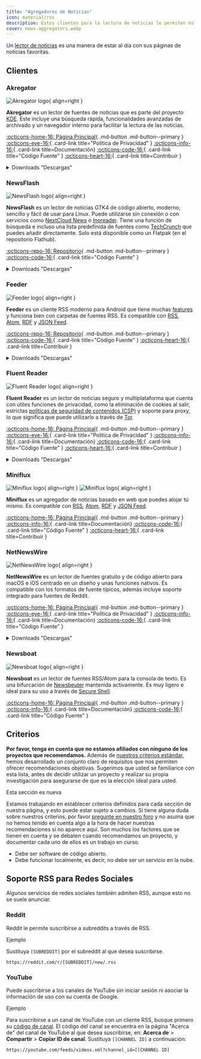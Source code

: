 ```yaml
---
title: "Agregadores de Noticias"
icon: material/rss
description: Estos clientes para la lectura de noticias le permiten estar al día con sus páginas de noticias favoritas, utilizando estándares de Internet como RSS.
cover: news-aggregators.webp
---
```


Un [lector de noticias](https://en.wikipedia.org/wiki/News_aggregator) es una manera de estar al día con sus páginas de noticias favoritas.

## Clientes

### Akregator

<div class="admonition recommendation" markdown>

![Akregator logo](assets/img/news-aggregators/akregator.svg){ align=right }

**Akregator** es un lector de fuentes de noticias que es parte del proyecto [KDE](https://kde.org). Este incluye una búsqueda rápida, funcionalidades avanzadas de archivado y un navegador interno para facilitar la lectura de las noticias.

[:octicons-home-16: Página Principal](https://apps.kde.org/akregator){ .md-button .md-button--primary }
[:octicons-eye-16:](https://kde.org/privacypolicy-apps){ .card-link title="Política de Privacidad" }
[:octicons-info-16:](https://docs.kde.org/?application=akregator){ .card-link title=Documentación}
[:octicons-code-16:](https://invent.kde.org/pim/akregator){ .card-link title="Código Fuente" }
[:octicons-heart-16:](https://kde.org/community/donations){ .card-link title=Contribuir }

<details class="downloads" markdown>
<summary>Downloads "Descargas"</summary>

- [:simple-flathub: Flathub](https://flathub.org/apps/details/org.kde.akregator)

</details>

</div>

### NewsFlash

<div class="admonition recommendation" markdown>

![NewsFlash logo](assets/img/news-aggregators/newsflash.png){ align=right }

**NewsFlash** es un lector de noticias GTK4 de código abierto, moderno, sencillo y fácil de usar para Linux. Puede utilizarse sin conexión o con servicios como [NextCloud News](https://apps.nextcloud.com/apps/news) o [Inoreader](https://inoreader.com). Tiene una función de búsqueda e incluso una lista predefinida de fuentes como [TechCrunch](https://techcrunch.com) que puedes añadir directamente. Solo está disponible como un Flatpak (en el repositorio Flathub).

[:octicons-repo-16: Repositorio](https://gitlab.com/news-flash/news_flash_gtk){ .md-button .md-button--primary }
[:octicons-code-16:](https://gitlab.com/news-flash/news_flash_gtk){ .card-link title="Código Fuente" }

<details class="downloads" markdown>
<summary>Downloads "Descargas"</summary>

- [:simple-flathub: Flathub](https://flathub.org/apps/io.gitlab.news_flash.NewsFlash)

</details>

</div>

### Feeder

<div class="admonition recommendation" markdown>

![Feeder logo](assets/img/news-aggregators/feeder.png){ align=right }

**Feeder** es un cliente RSS moderno para Android que tiene muchas [features](https://gitlab.com/spacecowboy/Feeder#features) y funciona bien con carpetas de fuentes RSS. Es compatible con [RSS](https://es.wikipedia.org/wiki/RSS), [Atom](https://es.wikipedia.org/wiki/Atom_(formato_de_redifusi%C3%B3n)), [RDF](https://es.wikipedia.org/wiki/RDF/XML) y [JSON Feed](https://en.wikipedia.org/wiki/JSON_Feed).

[:octicons-repo-16: Repositorio](https://github.com/spacecowboy/Feeder){ .md-button .md-button--primary }
[:octicons-code-16:](https://github.com/spacecowboy/Feeder){ .card-link title="Código Fuente" }
[:octicons-heart-16:](https://ko-fi.com/spacecowboy){ .card-link title=Contribuir }

<details class="downloads" markdown>
<summary>Downloads "Descargas"</summary>

- [:simple-googleplay: Google Play](https://play.google.com/store/apps/details?id=com.nononsenseapps.feeder.play)

</details>

</div>

### Fluent Reader

<div class="admonition recommendation" markdown>

![Fluent Reader logo](assets/img/news-aggregators/fluent-reader.svg){ align=right }

**Fluent Reader** es un lector de noticias seguro y multiplataforma que cuenta con útiles funciones de privacidad, como la eliminación de cookies al salir, estrictas [políticas de seguridad de contenidos (CSP)](https://en.wikipedia.org/wiki/Content_Security_Policy) y soporte para proxy, lo que significa que puede utilizarlo a través de [Tor](tor.md).

[:octicons-home-16: Página Principal](https://hyliu.me/fluent-reader){ .md-button .md-button--primary }
[:octicons-eye-16:](https://github.com/yang991178/fluent-reader/wiki/Privacy){ .card-link title="Política de Privacidad" }
[:octicons-info-16:](https://github.com/yang991178/fluent-reader/wiki){ .card-link title=Documentación}
[:octicons-code-16:](https://github.com/yang991178/fluent-reader){ .card-link title="Código Fuente" }
[:octicons-heart-16:](https://github.com/sponsors/yang991178){ .card-link title=Contribuir }

<details class="downloads" markdown>
<summary>Downloads "Descargas"</summary>

- [:simple-windows11: Windows](https://hyliu.me/fluent-reader)
- [:simple-appstore: App Store](https://apps.apple.com/app/id1520907427)

</details>

</div>

### Miniflux

<div class="admonition recommendation" markdown>

![Miniflux logo](assets/img/news-aggregators/miniflux.svg#only-light){ align=right }
![Miniflux logo](assets/img/news-aggregators/miniflux-dark.svg#only-dark){ align=right }

**Miniflux** es un agregador de noticias basado en web que puedes alojar tú mismo. Es compatible con [RSS](https://es.wikipedia.org/wiki/RSS), [Atom](https://es.wikipedia.org/wiki/Atom_(formato_de_redifusi%C3%B3n)), [RDF](https://es.wikipedia.org/wiki/RDF/XML) y [JSON Feed](https://en.wikipedia.org/wiki/JSON_Feed).

[:octicons-home-16: Página Principal](https://miniflux.app){ .md-button .md-button--primary }
[:octicons-info-16:](https://miniflux.app/docs/index.html){ .card-link title=Documentación}
[:octicons-code-16:](https://github.com/miniflux/v2){ .card-link title="Código Fuente" }
[:octicons-heart-16:](https://miniflux.app/#donations){ .card-link title=Contribuir }

</div>

### NetNewsWire

<div class="admonition recommendation" markdown>

![NetNewsWire logo](assets/img/news-aggregators/netnewswire.png){ align=right }

**NetNewsWire** es un lector de fuentes gratuito y de código abierto para macOS e iOS centrado en un diseño y unas funciones nativos. Es compatible con los formatos de fuente típicos, además incluye soporte integrado para fuentes de Reddit.

[:octicons-home-16: Página Principal](https://netnewswire.com){ .md-button .md-button--primary }
[:octicons-eye-16:](https://netnewswire.com/privacypolicy.html){ .card-link title="Política de Privacidad" }
[:octicons-info-16:](https://netnewswire.com/help){ .card-link title=Documentación}
[:octicons-code-16:](https://github.com/Ranchero-Software/NetNewsWire){ .card-link title="Código Fuente" }

<details class="downloads" markdown>
<summary>Downloads "Descargas"</summary>

- [:simple-appstore: App Store](https://apps.apple.com/app/id1480640210)
- [:simple-apple: macOS](https://netnewswire.com)

</details>

</div>

### Newsboat

<div class="admonition recommendation" markdown>

![Newsboat logo](assets/img/news-aggregators/newsboat.svg){ align=right }

**Newsboat** es un lector de fuentes RSS/Atom para la consola de texto. Es una bifurcación de [Newsbeuter](https://en.wikipedia.org/wiki/Newsbeuter) mantenida activamente. Es muy ligero e ideal para su uso a través de [Secure Shell](https://es.wikipedia.org/wiki/Secure_Shell).

[:octicons-home-16: Página Principal](https://newsboat.org){ .md-button .md-button--primary }
[:octicons-info-16:](https://newsboat.org/releases/2.27/docs/newsboat.html){ .card-link title=Documentación}
[:octicons-code-16:](https://github.com/newsboat/newsboat){ .card-link title="Código Fuente" }

</div>

## Criterios

**Por favor, tenga en cuenta que no estamos afiliados con ninguno de los proyectos que recomendamos.** Además de [nuestros criterios estándar](about/criteria.md), hemos desarrollado un conjunto claro de requisitos que nos permiten ofrecer recomendaciones objetivas. Sugerimos que usted se familiarice con esta lista, antes de decidir utilizar un proyecto y realizar su propia investigación para asegurarse de que es la elección ideal para usted.

<div class="admonition example" markdown>
<p class="admonition-title">Esta sección es nueva</p>

Estamos trabajando en establecer criterios definidos para cada sección de nuestra página, y esto puede estar sujeto a cambios. Si tiene alguna duda sobre nuestros criterios, por favor [pregunte en nuestro foro](https://discuss.privacyguides.net/latest) y no asuma que no hemos tenido en cuenta algo a la hora de hacer nuestras recomendaciones si no aparece aquí. Son muchos los factores que se tienen en cuenta y se debaten cuando recomendamos un proyecto, y documentar cada uno de ellos es un trabajo en curso.

</div>

- Debe ser software de código abierto.
- Debe funcionar localmente, es decir, no debe ser un servicio en la nube.

## Soporte RSS para Redes Sociales

Algunos servicios de redes sociales también admiten RSS, aunque esto no se suele anunciar.

### Reddit

Reddit le permite suscribirse a subreddits a través de RSS.

<div class="admonition example" markdown>
<p class="admonition-title">Ejemplo</p>

Sustituya `[SUBREDDIT]` por el subreddit al que desea suscribirse.

```text
https://reddit.com/r/[SUBREDDIT]/new/.rss
```

</div>

### YouTube

Puede suscribirse a los canales de YouTube sin iniciar sesión ni asociar la información de uso con su cuenta de Google.

<div class="admonition example" markdown>
<p class="admonition-title">Ejemplo</p>

Para suscribirse a un canal de YouTube con un cliente RSS, busque primero su [código de canal](https://support.google.com/youtube/answer/6180214). El código del canal se encuentra en la página "Acerca de" del canal de YouTube al que desea suscribirse, en: **Acerca de** > **Compartir** > **Copiar ID de canal**. Sustituya `[[CHANNEL ID]` a continuación:

```text
https://youtube.com/feeds/videos.xml?channel_id=[[CHANNEL ID]
```

</div>
